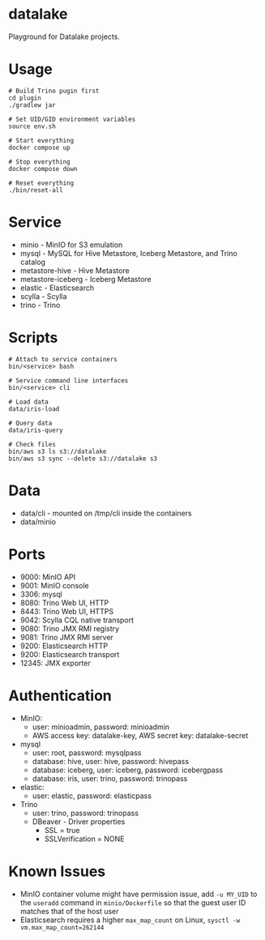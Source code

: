 datalake
========

Playground for Datalake projects.

# Usage

```
# Build Trino pugin first
cd plugin
./gradlew jar

# Set UID/GID environment variables
source env.sh

# Start everything
docker compose up

# Stop everything
docker compose down

# Reset everything
./bin/reset-all
```

# Service
- minio - MinIO for S3 emulation
- mysql - MySQL for Hive Metastore, Iceberg Metastore, and Trino catalog
- metastore-hive - Hive Metastore
- metastore-iceberg - Iceberg Metastore
- elastic - Elasticsearch
- scylla - Scylla
- trino - Trino

# Scripts

```
# Attach to service containers
bin/<service> bash

# Service command line interfaces
bin/<service> cli

# Load data
data/iris-load

# Query data
data/iris-query

# Check files
bin/aws s3 ls s3://datalake
bin/aws s3 sync --delete s3://datalake s3
```

# Data

- data/cli - mounted on /tmp/cli inside the containers
- data/minio

# Ports

- 9000: MinIO API
- 9001: MinIO console
- 3306: mysql
- 8080: Trino Web UI, HTTP
- 8443: Trino Web UI, HTTPS
- 9042: Scylla CQL native transport
- 9080: Trino JMX RMI registry
- 9081: Trino JMX RMI server
- 9200: Elasticsearch HTTP
- 9200: Elasticsearch transport
- 12345: JMX exporter

# Authentication

- MinIO:
    - user: minioadmin, password: minioadmin
    - AWS access key: datalake-key, AWS secret key: datalake-secret
- mysql
    - user: root, password: mysqlpass
    - database: hive, user: hive, password: hivepass
    - database: iceberg, user: iceberg, password: icebergpass
    - database: iris, user: trino, password: trinopass
- elastic:
    - user: elastic, password: elasticpass
- Trino
    - user: trino, password: trinopass
    - DBeaver - Driver properties
        - SSL = true
        - SSLVerification = NONE

# Known Issues

- MinIO container volume might have permission issue, add `-u MY_UID` to the `useradd` command in `minio/Dockerfile` so that the guest user ID matches that of the host user
- Elasticsearch requires a higher `max_map_count` on Linux, `sysctl -w vm.max_map_count=262144`
